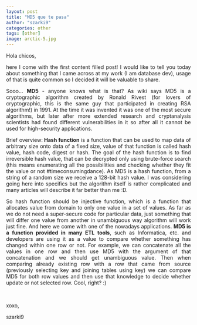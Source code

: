 ```yaml
---
layout: post
title: "MD5 que te pasa"
author: "szarki9"
categories: other
tags: [other]
image: arctic-5.jpg
---
```


<p>Hola chicos,</p><p align="justify">here I come with the first content filled post! I would like to tell you today about something that I came across at my work (I am database dev), usage of that is quite common so I decided it will be valuable to share.</p><p align="justify">Sooo... <b>MD5</b> - anyone knows what is that? As wiki says MD5 is a cryptographic algorithm created by Ronald Rivest (for lovers of cryptographic, this is the same guy that participated in creating RSA algorithm!) in 1991. At the time it was invented it was one of the most secure algorithms, but later after more extended research and cryptanalysis scientists had found different vulnerabilities in it so after all it cannot be used for high-security applications. </p><p align="justify">Brief overview:<b> Hash function</b> is a function that can be used to map data of arbitrary size onto data of a fixed size, value of that function is called hash value, hash code, digest or hash. The goal of the hash function is to find irreversible hash value, that can be decrypted only using brute-force search (this means enumerating all the possibilities and checking whether they fit the value or not #timeconsumingdance). As MD5 is a hash function, from a string of a random size we receive a 128-bit hash value. I was considering going here into specifics but the algorithm itself is rather complicated and many articles will describe it far better than me :D.</p><p align="justify">So hash function should be injective function, which is a function that allocates value from domain to only one value in a set of values. As far as we do not need a super-secure code for particular data, just something that will differ one value from another in unambiguous way algorithm will work just fine. And here we come with one of the nowadays applications. <b>MD5 is a function provided in many ETL tools</b>, such as Informatica, etc. and developers are using it as a value to compare whether something has changed within one row or not. For example, we can concatenate all the values in one row and then use MD5 with the argument of that concatenation and we should get unambiguous value. Then when comparing already existing row with a row that came from source (previously selecting key and joining tables using key) we can compare MD5 for both row values and then use that knowledge to decide whether update or not selected row. Cool, right? :)</p><p><br></p><p>xoxo,</p><p>szarki9</p>
